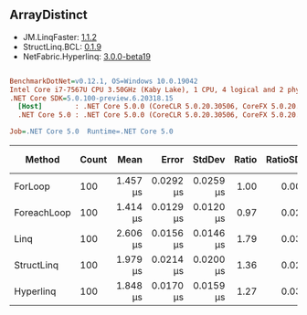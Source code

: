 ﻿## ArrayDistinct

- JM.LinqFaster: [1.1.2](https://www.nuget.org/packages/JM.LinqFaster/1.1.2)
- StructLinq.BCL: [0.1.9](https://www.nuget.org/packages/StructLinq.BCL/0.1.9)
- NetFabric.Hyperlinq: [3.0.0-beta19](https://www.nuget.org/packages/NetFabric.Hyperlinq/3.0.0-beta19)

``` ini

BenchmarkDotNet=v0.12.1, OS=Windows 10.0.19042
Intel Core i7-7567U CPU 3.50GHz (Kaby Lake), 1 CPU, 4 logical and 2 physical cores
.NET Core SDK=5.0.100-preview.6.20318.15
  [Host]        : .NET Core 5.0.0 (CoreCLR 5.0.20.30506, CoreFX 5.0.20.30506), X64 RyuJIT
  .NET Core 5.0 : .NET Core 5.0.0 (CoreCLR 5.0.20.30506, CoreFX 5.0.20.30506), X64 RyuJIT

Job=.NET Core 5.0  Runtime=.NET Core 5.0  

```
|      Method | Count |     Mean |     Error |    StdDev | Ratio | RatioSD |  Gen 0 | Gen 1 | Gen 2 | Allocated |
|------------ |------ |---------:|----------:|----------:|------:|--------:|-------:|------:|------:|----------:|
|     ForLoop |   100 | 1.457 μs | 0.0292 μs | 0.0259 μs |  1.00 |    0.00 | 2.8706 |     - |     - |    6008 B |
| ForeachLoop |   100 | 1.414 μs | 0.0129 μs | 0.0120 μs |  0.97 |    0.02 | 2.8706 |     - |     - |    6008 B |
|        Linq |   100 | 2.606 μs | 0.0156 μs | 0.0146 μs |  1.79 |    0.03 | 2.0599 |     - |     - |    4312 B |
|  StructLinq |   100 | 1.979 μs | 0.0214 μs | 0.0200 μs |  1.36 |    0.02 |      - |     - |     - |         - |
|   Hyperlinq |   100 | 1.848 μs | 0.0170 μs | 0.0159 μs |  1.27 |    0.03 |      - |     - |     - |         - |
